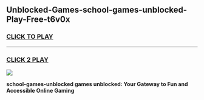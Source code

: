 
## Unblocked-Games-school-games-unblocked-Play-Free-t6v0x
<h3>
<a href="https://premium76.site?title=school-games-unblocked&ref=23A">CLICK TO PLAY</a></h3>
<hr>

<h3>
<a href="https://premium76.site?title=school-games-unblocked&ref=23A">CLICK 2 PLAY</a>
  
</h3>

<a href="https://premium76.site?title=school-games-unblocked&ref=23A"><img src="https://clearcache.store/games.png"></a>


**school-games-unblocked games unblocked: Your Gateway to Fun and Accessible Online Gaming**
